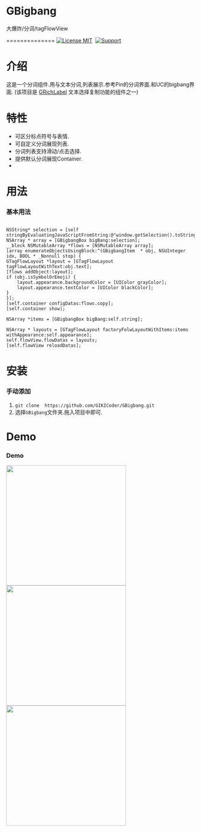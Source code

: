 # GBigbang
大爆炸/分词/tagFlowView

==============
[![License MIT](https://img.shields.io/badge/license-MIT-green.svg?style=flat)](https://github.com/GIKICoder/GBigbang/blob/master/LICENSE)&nbsp;
[![Support](https://img.shields.io/badge/support-iOS7+-blue.svg?style=flat)](https://www.apple.com/nl/ios/)&nbsp;


介绍
==============
这是一个分词组件.用与文本分词,列表展示.参考Pin的分词界面.和UC的bigbang界面.
(该项目是 [GRichLabel](https://github.com/GIKICoder/GRichLabel) 文本选择复制功能的组件之一)


特性
==============
- 可区分标点符号与表情.
- 可自定义分词展现列表.
- 分词列表支持滑动/点击选择.
- 提供默认分词展现Container.
-

用法
==============

### 基本用法
```objc

NSString* selection = [self stringByEvaluatingJavaScriptFromString:@"window.getSelection().toString()"];
NSArray * array = [GBigbangBox bigBang:selection];
__block NSMutableArray *flows = [NSMutableArray array];
[array enumerateObjectsUsingBlock:^(GBigbangItem  * obj, NSUInteger idx, BOOL * _Nonnull stop) {
GTagFlowLayout *layout = [GTagFlowLayout tagFlowLayoutWithText:obj.text];
[flows addObject:layout];
if (obj.isSymbolOrEmoji) {
    layout.appearance.backgroundColor = [UIColor grayColor];
    layout.appearance.textColor = [UIColor blackColor];
}
}];
[self.container configDatas:flows.copy];
[self.container show];

```

```objc
NSArray *items = [GBigbangBox bigBang:self.string];

NSArray * layouts = [GTagFlowLayout factoryFolwLayoutWithItems:items withAppearance:self.appearance];
self.flowView.flowDatas = layouts;
[self.flowView reloadDatas];
```
安装
==============

### 手动添加
1. ` git clone  https://github.com/GIKICoder/GBigbang.git `
2. 选择`GBigbang`文件夹.拖入项目中即可.


Demo
==============
### Demo

<img src="https://github.com/GIKICoder/GBigbang/blob/master/snapshot/bigbangDemo1.gif" width="320">
<img src="https://github.com/GIKICoder/GBigbang/blob/master/snapshot/bigbangDemo2.gif" width="320">
<img src="https://github.com/GIKICoder/GBigbang/blob/master/snapshot/demo3.png" width="320">
